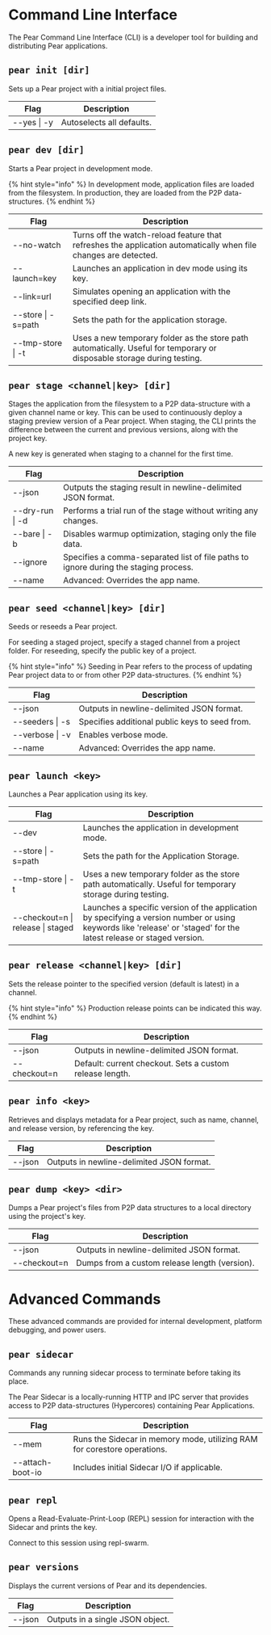 # Command Line Interface

The Pear Command Line Interface (CLI) is a developer tool for building and distributing Pear applications.

## `pear init [dir]`

Sets up a Pear project with a initial project files.

| Flag        | Description              |
| ----------- | ------------------------ |
| --yes \| -y | Autoselects all defaults. |

## `pear dev [dir]`

Starts a Pear project in development mode.

{% hint style="info" %}
In development mode, application files are loaded from the filesystem. In production, they are loaded from the P2P data-structures.
{% endhint %}

| Flag               | Description                                                                                                                          |
| ------------------ | ------------------------------------------------------------------------------------------------------------------------------------ |
| --no-watch         | Turns off the watch-reload feature that refreshes the application automatically when file changes are detected.                         |
| --launch=key       | Launches an application in dev mode using its key.                                                                                   |
| --link=url         | Simulates opening an application with the specified deep link.                                                                           |
| --store \| -s=path | Sets the path for the application storage.                                                                                           |
| --tmp-store \| -t  | Uses a new temporary folder as the store path automatically. Useful for temporary or disposable storage during testing.              |

## `pear stage <channel|key> [dir]`

Stages the application from the filesystem to a P2P data-structure with a given channel name or key. This can be used to continuously deploy a staging preview version of a Pear project. When staging, the CLI prints the difference between the current and previous versions, along with the project key.

A new key is generated when staging to a channel for the first time.

| Flag            | Description                                                                                                                        |
| --------------- | ---------------------------------------------------------------------------------------------------------------------------------- |
| --json          | Outputs the staging result in newline-delimited JSON format.                                                                       |
| --dry-run \| -d | Performs a trial run of the stage without writing any changes.                                                                     |
| --bare \| -b    | Disables warmup optimization, staging only the file data.                                                                         |
| --ignore        | Specifies a comma-separated list of file paths to ignore during the staging process.                                               |
| --name          | Advanced: Overrides the app name.                                                                                                  |

## `pear seed <channel|key> [dir]`

Seeds or reseeds a Pear project. 

For seeding a staged project, specify a staged channel from a project folder. For reseeding, specify the public key of a project.

{% hint style="info" %}
Seeding in Pear refers to the process of updating Pear project data to or from other P2P data-structures.
{% endhint %}

| Flag            | Description                                   |
| --------------- | --------------------------------------------- |
| --json          | Outputs in newline-delimited JSON format.     |
| --seeders \| -s | Specifies additional public keys to seed from.|
| --verbose \| -v | Enables verbose mode.                         |
| --name          | Advanced: Overrides the app name.             |

## `pear launch <key>`

Launches a Pear application using its key.

| Flag                              | Description                                                                                       |
| --------------------------------- | ------------------------------------------------------------------------------------------------- |
| --dev                             | Launches the application in development mode.                                                            |
| --store \| -s=path                | Sets the path for the Application Storage.                                                       |
| --tmp-store \| -t                 | Uses a new temporary folder as the store path automatically. Useful for temporary storage during testing. |
| --checkout=n \| release \| staged | Launches a specific version of the application by specifying a version number or using keywords like 'release' or 'staged' for the latest release or staged version. |

## `pear release <channel|key> [dir]`

Sets the release pointer to the specified version (default is latest) in a channel.

{% hint style="info" %}
Production release points can be indicated this way.
{% endhint %}

| Flag            | Description                                                |
| --------------- | ---------------------------------------------------------- |
| --json          | Outputs in newline-delimited JSON format.                  |
| --checkout=n    | Default: current checkout. Sets a custom release length.   |

## `pear info <key>`

Retrieves and displays metadata for a Pear project, such as name, channel, and release version, by referencing the key.

| Flag   | Description                                   |
| ------ | --------------------------------------------- |
| --json | Outputs in newline-delimited JSON format.     |

## `pear dump <key> <dir>`

Dumps a Pear project's files from P2P data structures to a local directory using the project's key.

| Flag         | Description                                   |
| ------------ | --------------------------------------------- |
| --json       | Outputs in newline-delimited JSON format.     |
| --checkout=n | Dumps from a custom release length (version). |

# Advanced Commands

These advanced commands are provided for internal development, platform debugging, and power users.

## `pear sidecar`

Commands any running sidecar process to terminate before taking its place.

The Pear Sidecar is a locally-running HTTP and IPC server that provides access to P2P data-structures (Hypercores) containing Pear Applications. 

| Flag             | Description                                                                                          |
| ---------------- | ---------------------------------------------------------------------------------------------------- |
| --mem            | Runs the Sidecar in memory mode, utilizing RAM for corestore operations.                             |
| --attach-boot-io | Includes initial Sidecar I/O if applicable.                                                          |

## `pear repl`

Opens a Read-Evaluate-Print-Loop (REPL) session for interaction with the Sidecar and prints the key. 

Connect to this session using repl-swarm.

## `pear versions`

Displays the current versions of Pear and its dependencies.

| Flag   | Description                                 |
| ------ | ------------------------------------------- |
| --json | Outputs in a single JSON object.            |

